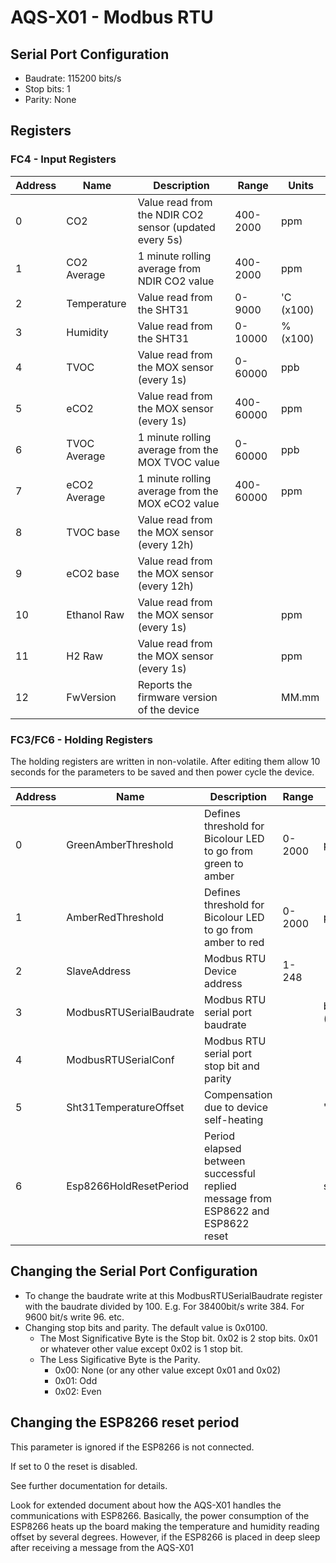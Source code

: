 # 				AQS-X01 - Modbus RTU

## Serial Port Configuration

- Baudrate: 115200 bits/s
- Stop bits: 1
- Parity: None

## Registers

### FC4 - Input Registers

| Address | Name         | Description                                            | Range     | Units     |
| ------- | ------------ | ------------------------------------------------------ | --------- | --------- |
| 0       | CO2          | Value read from the NDIR CO2 sensor (updated every 5s) | 400-2000  | ppm       |
| 1       | CO2 Average  | 1 minute rolling average from NDIR CO2 value           | 400-2000  | ppm       |
| 2       | Temperature  | Value read from the SHT31                              | 0-9000    | 'C (x100) |
| 3       | Humidity     | Value read from the SHT31                              | 0-10000   | %(x100)   |
| 4       | TVOC         | Value read from the MOX sensor (every 1s)              | 0-60000   | ppb       |
| 5       | eCO2         | Value read from the MOX sensor (every 1s)              | 400-60000 | ppm       |
| 6       | TVOC Average | 1 minute rolling average from the MOX TVOC value       | 0-60000   | ppb       |
| 7       | eCO2 Average | 1 minute rolling average from the MOX eCO2 value       | 400-60000 | ppm       |
| 8       | TVOC base    | Value read from the MOX sensor (every 12h)             |           |           |
| 9       | eCO2 base    | Value read from the MOX sensor (every 12h)             |           |           |
| 10      | Ethanol Raw  | Value read from the MOX sensor (every 1s)              |           | ppm       |
| 11      | H2 Raw       | Value read from the MOX sensor (every 1s)              |           | ppm       |
| 12      | FwVersion    | Reports the firmware version of the device             |           | MM.mm     |



### FC3/FC6 - Holding Registers

The holding registers are written in non-volatile. After editing them allow 10 seconds for the parameters to be saved and then power cycle the device.

| Address | Name                    | Description                                                  | Range  | Units         | Default             |
| ------- | ----------------------- | ------------------------------------------------------------ | ------ | ------------- | ------------------- |
| 0       | GreenAmberThreshold     | Defines threshold for Bicolour LED to go from green to amber | 0-2000 | ppm           | 800                 |
| 1       | AmberRedThreshold       | Defines threshold for Bicolour LED to go from amber to red   | 0-2000 | ppm           | 1500                |
| 2       | SlaveAddress            | Modbus RTU Device address                                    | 1-248  |               | 51                  |
| 3       | ModbusRTUSerialBaudrate | Modbus RTU serial port baudrate                              |        | bits/s (/100) | 1152 (115200bits/s) |
| 4       | ModbusRTUSerialConf     | Modbus RTU serial port stop bit and parity                   |        |               | 0x0100              |
| 5       | Sht31TemperatureOffset  | Compensation due to device self-heating                      |        | 'C(x100)      | 200 (2'C)           |
| 6       | Esp8266HoldResetPeriod  | Period elapsed between successful replied message from ESP8622 and ESP8622 reset |        | s             | 300                 |



## Changing the Serial Port Configuration

- To change the baudrate write at this ModbusRTUSerialBaudrate register with the baudrate divided by 100. E.g. For 38400bit/s write 384. For 9600 bit/s write 96. etc.
- Changing stop bits and parity. The default value is 0x0100. 
  - The Most Significative Byte is the Stop bit. 0x02 is 2 stop bits. 0x01 or whatever other value except 0x02 is 1 stop bit.
  - The Less Sigificative Byte is the Parity. 
    - 0x00: None (or any other value except 0x01 and 0x02)
    - 0x01: Odd
    - 0x02: Even



## Changing the ESP8266 reset period

This parameter is ignored if the ESP8266 is not connected.

If set to 0 the reset is disabled.

See further documentation for details.

Look for extended document about how the AQS-X01 handles the communications with ESP8266. Basically, the power consumption of the ESP8266 heats up the board making the temperature and humidity reading offset by several degrees. However, if the ESP8266 is placed in deep sleep after receiving a message from the AQS-X01 

